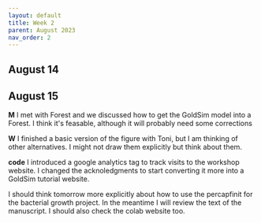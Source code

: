 ```yaml
---
layout: default
title: Week 2
parent: August 2023
nav_order: 2
---
```



## August 14

## August 15

**M** I met with Forest and we discussed how to get the GoldSim model into a Forest. I think it's feasable, although it will probably need some corrections

**W** I finished a basic version of the figure with Toni, but I am thinking of other alternatives. I might not draw them explicitly but think about them.

**code** I introduced a google analytics tag to track visits to the workshop website. I changed the acknoledgments to start converting it more into a GoldSim tutorial website.

I should think tomorrow more explicitly about how to use the percapfinit for the bacterial growth project. In the meantime I will review the text of the manuscript. I should
also check the colab website too.